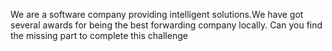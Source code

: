 We are a software company providing intelligent solutions.We have got several awards for being the best forwarding company locally. Can you find the missing part to complete this challenge
